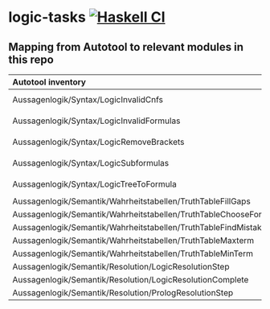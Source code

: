 # logic-tasks [![Haskell CI](https://github.com/fmidue/logic-tasks/actions/workflows/haskell.yml/badge.svg)](https://github.com/fmidue/logic-tasks/actions/workflows/haskell.yml)

## Mapping from Autotool to relevant modules in this repo

| Autotool inventory | Direct | Quiz | Autotool module | `logic-tasks` module(s) |
| :-- | :-: | :-: | :-- | :-- |
| Aussagenlogik/Syntax/LogicInvalidCnfs | | x |  `Logic.Syntax.LegalCnf` | `LogicTasks.Syntax.IllegalCnfs` + `Tasks.LegalCNF.Quiz` |
| Aussagenlogik/Syntax/LogicInvalidFormulas | | x |  `Logic.Syntax.LegalFormula` | `LogicTasks.Syntax.IllegalFormulas` + `Tasks.LegalProposition.Quiz` |
| Aussagenlogik/Syntax/LogicRemoveBrackets | | x |  `Logic.Syntax.SimplestFormula` | `LogicTasks.Syntax.SimplestFormula` + `Tasks.SuperfluousBrackets.Quiz` |
| Aussagenlogik/Syntax/LogicSubformulas | | x |  `Logic.Syntax.SubFormula` | `LogicTasks.Syntax.SubTreeSet` + `Tasks.SubTree.Quiz` |
| Aussagenlogik/Syntax/LogicTreeToFormula | | x |  `Logic.Syntax.TreeToFormula` | `LogicTasks.Syntax.TreeToFormula` + `Tasks.TreeToFormula.Quiz` |
| Aussagenlogik/Semantik/Wahrheitstabellen/TruthTableFillGaps | x | x |  `Logic.Semantics.FillGaps` | `LogicTasks.Semantics.Fill` |
| Aussagenlogik/Semantik/Wahrheitstabellen/TruthTableChooseForFormula | x | x |  `Logic.Semantics.ChooseTable` | `LogicTasks.Semantics.Pick` |
| Aussagenlogik/Semantik/Wahrheitstabellen/TruthTableFindMistakes | x | x |  `Logic.Semantics.FindMistakes` | `LogicTasks.Semantics.Decide` |
| Aussagenlogik/Semantik/Wahrheitstabellen/TruthTableMaxterm | x | x |  `Logic.Semantics.MaxTerm` | `LogicTasks.Semantics.Max` |
| Aussagenlogik/Semantik/Wahrheitstabellen/TruthTableMinTerm | x | x |  `Logic.Semantics.MinTerm` | `LogicTasks.Semantics.Min` |
| Aussagenlogik/Semantik/Resolution/LogicResolutionStep | x | x |  `Logic.Semantics.ResolutionStep` | `LogicTasks.Semantics.Step ` |
| Aussagenlogik/Semantik/Resolution/LogicResolutionComplete | x | x |  `Logic.Semantics.ResolutionFull` | `LogicTasks.Semantics.Resolve` |
| Aussagenlogik/Semantik/Resolution/PrologResolutionStep | x | x |  `Logic.Semantics.ResolutionStepProlog` | `LogicTasks.Semantics.Prolog` |
